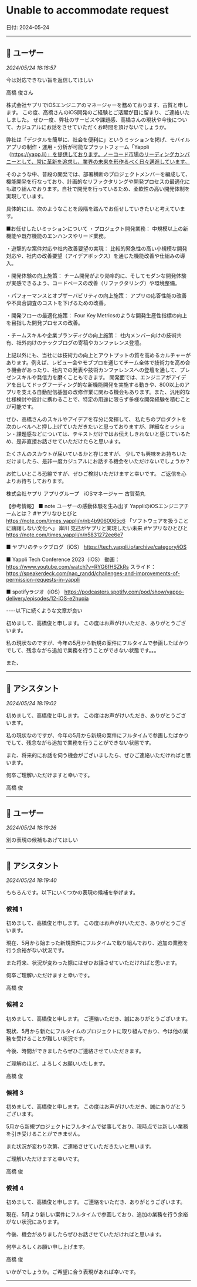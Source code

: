 # Unable to accommodate request

日付: 2024-05-24

---

## 👤 ユーザー
*2024/05/24 18:18:57*

今は対応できない旨を返信してほしい

高橋 俊さん

株式会社ヤプリでiOSエンジニアのマネージャーを務めております、古賀と申します。
この度、高橋さんのiOS開発のご経験とご活躍が目に留まり、ご連絡いたしました。
ぜひ一度、弊社のサービスや課題感、高橋さんの現状や今後について、カジュアルにお話をさせていただくお時間を頂けないでしょうか。

弊社は「デジタルを簡単に、社会を便利に」というミッションを掲げ、モバイルアプリの制作・運用・分析が可能なプラットフォーム「Yappli（https://yapp.li）」を提供しております。ノーコード市場のリーディングカンパニーとして、常に革新を追求し、業界の未来を形作るべく日々邁進しています。

そのような中、普段の開発では、部署横断のプロジェクトメンバーを編成して、機能開発を行なっており、計画的なリファクタリングや開発プロセスの最適化にも取り組んでおります。自社で開発を行っているため、柔軟性の高い開発体制を実現しています。

具体的には、次のようなことを段階を踏んでお任せしていきたいと考えています。

■お任せしたいミッションについて
・プロジェクト開発業務：
中規模以上の新機能や既存機能のエンハンスやリード業務。

・遊撃的な案件対応や社内改善要望の実現：
比較的緊急性の高い小規模な開発対応や、社内の改善要望（アイデアボックス）を通じた機能改善や仕組みの導入。

・開発体験の向上施策：
チーム開発がより効率的に、そしてモダンな開発体験が実感できるよう、コードベースの改善（リファクタリング）や環境整備。

・パフォーマンスとオブザーバビリティの向上施策：
アプリの応答性能の改善や不具合調査のコストを下げるための改善。

・開発フローの最適化施策：
Four Key Metricsのような開発生産性指標の向上を目指した開発プロセスの改善。

・チームスキルや企業ブランディグの向上施策：
社内メンバー向けの技術共有、社外向けのテックブログの寄稿やカンファレンス登壇。

上記以外にも、当社には技術力の向上とアウトプットの質を高めるカルチャーがあります。例えば、レビュー会やモブプロを通じてチーム全体で技術力を高め合う機会があったり、社内での発表や技術カンファレンスへの登壇を通して、プレゼンスキルや発信力を磨くこともできます。
開発面では、エンジニアがアイデアを出してドッグフーディング的な新機能開発を実施する動きや、800以上のアプリを支える自動配信基盤の改修作業に関わる機会もあります。また、汎用的な仕様検討や設計に携わることで、特定の用途に限らず多様な開発経験を積むことが可能です。

ぜひ、高橋さんのスキルやアイデアを存分に発揮して、
私たちのプロダクトを次のレベルへと押し上げていただきたいと思っておりますが、詳細なミッション・課題感などについては、テキストだけではお伝えしきれないと感じているため、是非直接お話させていただけたらと思います。

たくさんのスカウトが届いているかと存じますが、
少しでも興味をお持ちいただけましたら、是非一度カジュアルにお話する機会をいただけないでしょうか？

お忙しいところ恐縮ですが、ぜひご検討いただけますと幸いです。
ご返信を心よりお待ちしております。

株式会社ヤプリ
アプリグループ　iOSマネージャー
古賀菊丸

【参考情報】
■ note
ユーザーの感動体験を生み出す YappliのiOSエンジニアチームとは？ #ヤプリなひとびと
https://note.com/times_yappli/n/nb4b9060065c6
「ソフトウェアを扱うことに躊躇しない文化へ」 岸川 克己がヤプリと実現したい未来 #ヤプリなひとびと
https://note.com/times_yappli/n/n5831272ee6e7

■ ヤプリのテックブログ（iOS）
https://tech.yappli.io/archive/category/iOS

■ Yappli Tech Conference 2023（iOS）
動画： https://www.youtube.com/watch?v=RYG6fHSZkRs
スライド：https://speakerdeck.com/nao_randd/challenges-and-improvements-of-permission-requests-in-yappli

■ spotifyラジオ（iOS）
https://podcasters.spotify.com/pod/show/yappo-delivery/episodes/12-iOS-e2huqia


----以下に続くような文章が良い

初めまして、高橋俊と申します。
この度はお声がけいただき、ありがとうございます。

私の現状なのですが、今年の5月から新規の案件にフルタイムで参画したばかりでして、残念ながら追加で業務を行うことができない状態です。。。

また、

---

## 🤖 アシスタント
*2024/05/24 18:19:02*

初めまして、高橋俊と申します。
この度はお声がけいただき、ありがとうございます。

私の現状なのですが、今年の5月から新規の案件にフルタイムで参画したばかりでして、残念ながら追加で業務を行うことができない状態です。

また、将来的にお話を伺う機会がございましたら、ぜひご連絡いただければと思います。

何卒ご理解いただけますと幸いです。

高橋 俊

---

## 👤 ユーザー
*2024/05/24 18:19:26*

別の表現の候補もあげてほしい

---

## 🤖 アシスタント
*2024/05/24 18:19:40*

もちろんです。以下にいくつかの表現の候補を挙げます。

### 候補 1
初めまして、高橋俊と申します。
この度はお声がけいただき、ありがとうございます。

現在、5月から始まった新規案件にフルタイムで取り組んでおり、追加の業務を行う余裕がない状況です。

また将来、状況が変わった際にはぜひお話させていただければと思います。

何卒ご理解いただけますと幸いです。

高橋 俊

### 候補 2
初めまして、高橋俊と申します。
ご連絡いただき、誠にありがとうございます。

現状、5月から新たにフルタイムのプロジェクトに取り組んでおり、今は他の業務を受けることが難しい状況です。

今後、時間ができましたらぜひご連絡させていただきます。

ご理解のほど、よろしくお願いいたします。

高橋 俊

### 候補 3
初めまして、高橋俊と申します。
この度はお声がけいただき、誠にありがとうございます。

5月から新規プロジェクトにフルタイムで従事しており、現時点では新しい業務を引き受けることができません。

また状況が変わり次第、ご連絡させていただきたいと思います。

ご理解いただけますと幸いです。

高橋 俊

### 候補 4
初めまして、高橋俊と申します。
ご連絡をいただき、ありがとうございます。

現在、5月より新しい案件にフルタイムで参画しており、追加の業務を行う余裕がない状況にあります。

今後、機会がありましたらぜひお話させていただければと思います。

何卒よろしくお願い申し上げます。

高橋 俊

いかがでしょうか。ご希望に合う表現があれば幸いです。

---
